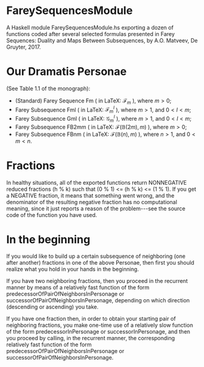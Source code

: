 # FareySequencesModule
A Haskell module FareySequencesModule.hs exporting a dozen of functions coded after several selected formulas presented 
in Farey Sequences: Duality and Maps Between Subsequences, by A.O. Matveev, De Gruyter, 2017. 

# Our Dramatis Personae 
  (See Table 1.1 of the monograph):
- (Standard) Farey Sequence Fm ( in LaTeX: $\mathcal{F}_m$ ), where $m > 0$;
- Farey Subsequence Fml ( in LaTeX: $\mathcal{F}{}_m^l$ ), where $m > 1$, and $0 < l < m$;
- Farey Subsequence Gml ( in LaTeX: $\mathcal{G}{}_m^l$ ), where $m > 1$, and $0 < l < m$;
- Farey Subsequence FB2mm ( in LaTeX: $\mathcal{F}(\mathbb{B}(2m),m)$ ), where $m > 0$;
- Farey Subsequence FBnm ( in LaTeX: $\mathcal{F}(\mathbb{B}(n),m)$ ), where $n > 1$, and $0 < m < n$.

# Fractions
In healthy situations, all of the exported functions return NONNEGATIVE reduced fractions (h % k) such that (0 % 1) <= (h % k) <= (1 % 1).
If you get a NEGATIVE fraction, it means that something went wrong, and the denominator of the resulting negative fraction has 
no computational meaning, since it just reports a reason of the problem---see the source code of the function you have used.

# In the beginning
If you would like to build up a certain subsequence of neighboring (one after another) fractions in one of the above Personae, 
then first you should realize what you hold in your hands in the beginning.

If you have two neighboring fractions, then you proceed in the recurrent manner by means of a relatively fast function 
of the form predecessorOfPairOfNeighborsInPersonage or successorOfPairOfNeighborsInPersonage, depending on which direction (descending 
or ascending) you take.

If you have one fraction then, in order to obtain your starting pair of neighboring fractions, you make one-time use of a relatively slow 
function of the form predecessorInPersonage or successorInPersonage, and then you proceed by calling, in the recurrent manner, 
the corresponding relatively fast function of the form  predecessorOfPairOfNeighborsInPersonage or successorOfPairOfNeighborsInPersonage.
